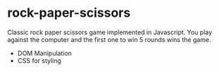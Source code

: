 # rock-paper-scissors

Classic rock paper scissors game implemented in Javascript. You play against the computer and the first one to win 5 rounds wins the game.

* DOM Manipulation
* CSS for styling
